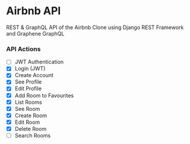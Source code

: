 # Airbnb API

REST & GraphQL API of the Airbnb Clone using Django REST Framework and Graphene GraphQL

### API Actions

- [ ] JWT Authentication
- [X] Login (JWT)
- [X] Create Account
- [X] See Profile
- [X] Edit Profile
- [X] Add Room to Favourites
- [X] List Rooms
- [X] See Room
- [X] Create Room
- [X] Edit Room
- [X] Delete Room
- [ ] Search Rooms
